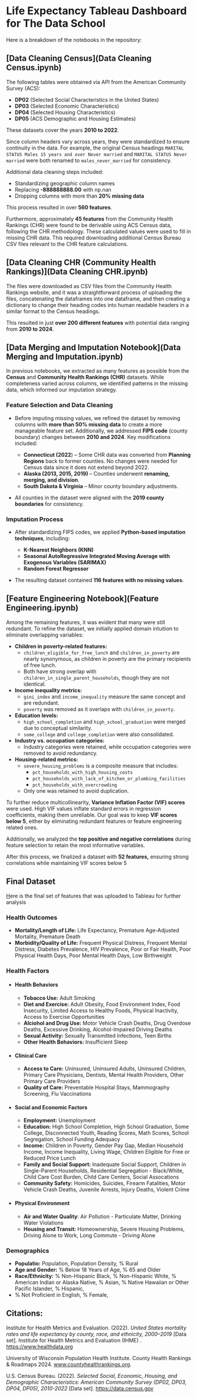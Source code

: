 # Life Expectancy Tableau Dashboard for The Data School

Here is a breakdown of the notebooks in the repository:

## [Data Cleaning Census](Data Cleaning Census.ipynb)

The following tables were obtained via API from the American Community Survey (ACS):

* **DP02** (Selected Social Characteristics in the United States)
* **DP03** (Selected Economic Characteristics)
* **DP04** (Selected Housing Characteristics)
* **DP05** (ACS Demographic and Housing Estimates)

These datasets cover the years **2010 to 2022**.

Since column headers vary across years, they were standardized to ensure continuity in the data. For example, the original Census headings ``MARITAL STATUS Males 15 years and over Never married`` and `MARITAL STATUS Never married` were both renamed to `males_never_married` for consistency.

Additional data cleaning steps included:

* Standardizing geographic column names
* Replacing **-888888888.00** with np.nan
* Dropping columns with more than **20% missing data**

This process resulted in over **560 features**.

Furthermore, approximately **45 features** from the Community Health Rankings (CHR) were found to be derivable using ACS Census data, following the CHR methodology. These calculated values were used to fill in missing CHR data. This required downloading additional Census Bureau CSV files relevant to the CHR feature calculations.

## [Data Cleaning CHR (Community Health Rankings)](Data Cleaning CHR.ipynb)

The files were downloaded as CSV files from the Community Health Rankings website, and it was a straightforward process of uploading the files, concatenating the dataframes into one dataframe, and then creating a dictionary to change their heading codes into human readable headers in a similar format to the Census headings.

This resulted in just **over 200 different features** with potential data ranging from **2010 to 2024**.

## [Data Merging and Imputation Notebook](Data Merging and Imputation.ipynb)

In previous notebooks, we extracted as many features as possible from the **Census** and **Community Health Rankings (CHR)** datasets. While completeness varied across columns, we identified patterns in the missing data, which informed our imputation strategy.

### **Feature Selection and Data Cleaning**

- Before imputing missing values, we refined the dataset by removing columns with **more than 50% missing data** to create a more manageable feature set. Additionally, we addressed **FIPS code** (county boundary) changes between **2010 and 2024**. Key modifications included:

  - **Connecticut (2022**) – Some CHR data was converted from **Planning Regions** back to former counties. No changes were needed for Census data since it does not extend beyond 2022.
  - **Alaska (2013, 2015, 2019)** – Counties underwent **renaming, merging, and division**.
  - **South Dakota & Virginia** – Minor county boundary adjustments.
- All counties in the dataset were aligned with the **2019 county boundaries** for consistency.

### **Imputation Process**

- After standardizing FIPS codes, we applied **Python-based imputation techniques**, including:

  - **K-Nearest Neighbors (KNN)**
  - **Seasonal AutoRegressive Integrated Moving Average with Exogenous Variables (SARIMAX)**
  - **Random Forest Regressor**
- The resulting dataset contained **116 features with no missing values**.

## [Feature Engineering Notebook](Feature Engineering.ipynb)

Among the remaining features, it was evident that many were still redundant. To refine the dataset, we initially applied domain intuition to eliminate overlapping variables:

* **Children in poverty-related features:**
  * ``children_eligible_for_free_lunch`` and ``children_in_poverty`` are nearly synonymous, as children in poverty are the primary recipients of free lunch.
  * Both have strong overlap with ``children_in_single_parent_households``, though they are not identical.
* **Income inequality metrics:**
  * ``gini_index`` and ``income_inequality`` measure the same concept and are redundant.
  * ``poverty`` was removed as it overlaps with ``children_in_poverty``.
* **Education levels:**
  * ``high_school_completion`` and ``high_school_graduation`` were merged due to conceptual similarity.
  * ``some_college`` and ``college_completion`` were also consolidated.
* **Industry vs. occupation categories:**
  * Industry categories were retained, while occupation categories were removed to avoid redundancy.
* **Housing-related metrics:**
  * ``severe_housing_problems`` is a composite measure that includes:
    * ``pct_households_with_high_housing_costs``
    * ``pct_households_with_lack_of_kitchen_or_plumbing_facilities``
    * ``pct_households_with_overcrowding``
  * Only one was retained to avoid duplication.

To further reduce multicollinearity, **Variance Inflation Factor (VIF) scores** were used. High VIF values inflate standard errors in regression coefficients, making them unreliable. Our goal was to keep **VIF scores below 5**, either by eliminating redundant features or feature engineering related ones.

Additionally, we analyzed the **top positive and negative correlations** during feature selection to retain the most informative variables.

After this process, we finalized a dataset with **52 features,** ensuring strong correlations while maintaining VIF scores below 5

## Final Dataset

[H]()ere is the final set of features that was uploaded to Tableau for further analysis

### **Health Outcomes**

- **Mortality/Length of Life:** Life Expectancy, Premature Age-Adjusted Mortality, Premature Death
- **Morbidity/Quality of Life:** Frequent Physical Distress, Frequent Mental Distress, Diabetes Prevalence, HIV Prevalence, Poor or Fair Health, Poor Physical Health Days, Poor Mental Health Days, Low Birthweight

### **Health Factors**

- #### **Health Behaviors**

  - **Tobacco Use:** Adult Smoking
  - **Diet and Exercise:** Adult Obesity, Food Environment Index, Food Insecurity, Limited Access to Healthy Foods, Physical Inactivity, Access to Exercise Opportunities
  - **Alciohol and Drug Use:** Motor Vehicle Crash Deaths, Drug Overdose Deaths, Excessive Drinking, Alcohol-Impaired Driving Deaths
  - **Sexual Activity:** Sexually Transmitted Infections, Teen Births
  - **Other Health Behaviors:** Insufficient Sleep
- #### **Clinical Care**

  - **Access to Care:** Uninsured, Uninsured Adults, Uninsured Children, Primary Care Physicians, Dentists, Mental Health Providers, Other Primary Care Providers
  - **Quality of Care:** Preventable Hospital Stays, Mammography Screening, Flu Vaccinations
- #### **Social and Economic Factors**

  - **Employment:** Unemployment
  - **Education:** High School Completion, High School Graduation, Some College, Disconnected Youth, Reading Scores, Math Scores, School Segregation, School Funding Adequacy
  - **Income:** Children in Poverty, Gender Pay Gap, Median Household Income, Income Inequality, Living Wage, Children Eligible for Free or Reduced Price Lunch
  - **Family and Social Support:** Inadequate Social Support, Children in Single-Parent Households, Residential Segregation - Black/White, Child Care Cost Burden, Child Care Centers, Social Assocations
  - **Community Safety:** Homicides, Suicides, Firearm Fatalities, Motor Vehicle Crash Deaths, Juvenile Arrests, Injury Deaths, Violent Crime
- #### **Physical Environment**

  - **Air and Water Quality**: Air Pollution - Particulate Matter, Drinking Water Violations
  - **Housing and Transit:** Homeownership, Severe Housing Problems, Driving Alone to Work, Long Commute - Driving Alone

### **Demographics**

- **Populatio:**  Population, Population Density, % Rural
- **Age and Gender:**  % Below 18 Years of Age, % 65 and Older
- **Race/Ethnicity:**  % Non-Hispanic Black, % Non-Hispanic White, % American Indian or Alaska Native, % Asian, % Native Hawaiian or Other Pacific Islander, % Hispanic,
- % Not Proficient in English, % Female,

## Citations:

Institute for Health Metrics and Evaluation. (2022). *United States mortality rates and life expectancy by county, race, and ethnicity, 2000–2019* [Data set].  Institute for Health Metrics and Evaluation (IHME) . https://www.healthdata.org

University of Wisconsin Population Health Institute. County Health Rankings & Roadmaps 2024. www.countyhealthrankings.org.

U.S. Census Bureau. (2022). *Selected Social, Economic, Housing, and Demographic Characteristics: American Community Survey (DP02, DP03, DP04, DP05), 2010-2022* [Data set]. https://data.census.gov
